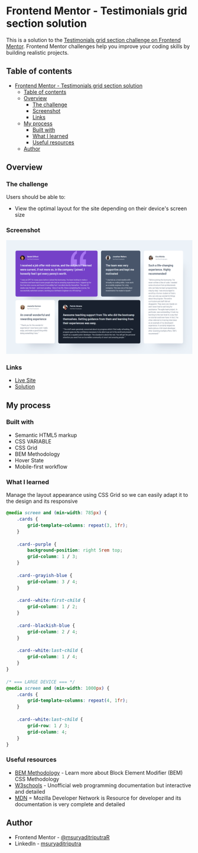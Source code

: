 # Frontend Mentor - Testimonials grid section solution

This is a solution to the [Testimonials grid section challenge on Frontend Mentor](https://www.frontendmentor.io/challenges/testimonials-grid-section-Nnw6J7Un7). Frontend Mentor challenges help you improve your coding skills by building realistic projects. 

## Table of contents

- [Frontend Mentor - Testimonials grid section solution](#frontend-mentor---testimonials-grid-section-solution)
  - [Table of contents](#table-of-contents)
  - [Overview](#overview)
    - [The challenge](#the-challenge)
    - [Screenshot](#screenshot)
    - [Links](#links)
  - [My process](#my-process)
    - [Built with](#built-with)
    - [What I learned](#what-i-learned)
    - [Useful resources](#useful-resources)
  - [Author](#author)

## Overview

### The challenge

Users should be able to:

- View the optimal layout for the site depending on their device's screen size

### Screenshot

![](./screenshot.png)

### Links

- [Live Site](https://msuryaditriputrar.github.io/Front-End-Mentor/junior/testimonials-grid-section)
- [Solution](https://github.com/msuryaditriputraR/Front-End-Mentor/tree/master/junior/testimonials-grid-section)

## My process

### Built with

- Semantic HTML5 markup
- CSS VARIABLE
- CSS Grid
- BEM Methodology
- Hover State
- Mobile-first workflow

### What I learned

Manage the layout appearance using CSS Grid so we can easily adapt it to the design and its responsive

```css
@media screen and (min-width: 785px) {
    .cards {
        grid-template-columns: repeat(3, 1fr);
    }

    .card--purple {
        background-position: right 5rem top;
        grid-column: 1 / 3;
    }

    .card--grayish-blue {
        grid-column: 3 / 4;
    }

    .card--white:first-child {
        grid-column: 1 / 2;
    }

    .card--blackish-blue {
        grid-column: 2 / 4;
    }

    .card--white:last-child {
        grid-column: 1 / 4;
    }
}

/* === LARGE DEVICE === */
@media screen and (min-width: 1000px) {
    .cards {
        grid-template-columns: repeat(4, 1fr);
    }

    .card--white:last-child {
        grid-row: 1 / 3;
        grid-column: 4;
    }
}
```

### Useful resources

- [BEM Methodology](https://getbem.com/) - Learn more about Block Element Modifier (BEM) CSS Methodology
- [W3schools](https://www.w3schools.com/) - Unofficial web programming documentation but interactive and detailed
- [MDN](https://developer.mozilla.org/en-US/) = Mozilla Developer Network is Resource for developer and its documentation is very complete and detailed
## Author

- Frontend Mentor - [@msuryaditriputraR](https://www.frontendmentor.io/profile/msuryaditriputraR)
- LinkedIn - [msuryaditriputra](https://www.linkedin.com/in/msuryaditriputra/)

